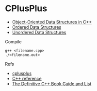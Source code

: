 # CPlusPlus

* [Object-Oriented Data Structures in C++](https://www.coursera.org/learn/cs-fundamentals-1/home/welcome)
* [Ordered Data Structures](https://www.coursera.org/learn/cs-fundamentals-2/home/welcome)
* [Unordered Data Structures](https://www.coursera.org/learn/cs-fundamentals-3/home/welcome)

Compile

```
g++ <filename.cpp>
./<filename.out>
```

Refs

* [cplusplus](http://www.cplusplus.com/)
* [C++ reference](https://en.cppreference.com/w/)
* [The Definitive C++ Book Guide and List](https://stackoverflow.com/questions/388242/the-definitive-c-book-guide-and-list)
